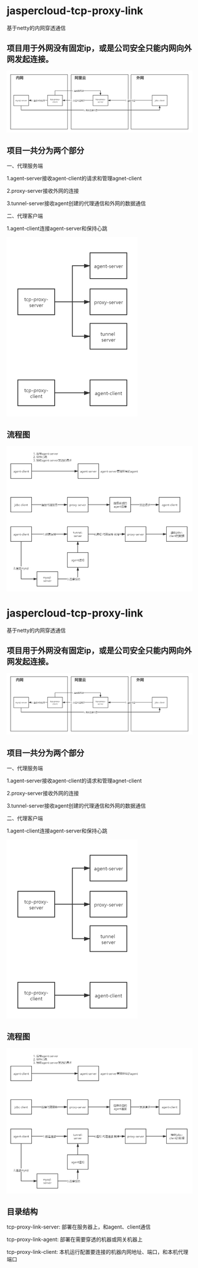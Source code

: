 # jaspercloud-tcp-proxy-link
基于netty的内网穿透通信

## 项目用于外网没有固定ip，或是公司安全只能内网向外网发起连接。
<img src="data/preview.jpg">

## 项目一共分为两个部分
一、代理服务端

1.agent-server接收agent-client的请求和管理agnet-client

2.proxy-server接收外网的连接

3.tunnel-server接收agent创建的代理通信和外网的数据通信

二、代理客户端

1.agent-client连接agent-server和保持心跳

<img src="data/struct.jpg">

## 流程图
<img src="data/flow.jpg">

# jaspercloud-tcp-proxy-link
基于netty的内网穿透通信

## 项目用于外网没有固定ip，或是公司安全只能内网向外网发起连接。
<img src="data/preview.jpg">

## 项目一共分为两个部分
一、代理服务端

1.agent-server接收agent-client的请求和管理agnet-client

2.proxy-server接收外网的连接

3.tunnel-server接收agent创建的代理通信和外网的数据通信

二、代理客户端

1.agent-client连接agent-server和保持心跳

<img src="data/struct.jpg">

## 流程图
<img src="data/flow.jpg">

## 目录结构

tcp-proxy-link-server: 部署在服务器上，和agent、client通信

tcp-proxy-link-agent: 部署在需要穿透的机器或网关机器上

tcp-proxy-link-client: 本机运行配置要连接的机器内网地址、端口，和本机代理端口
